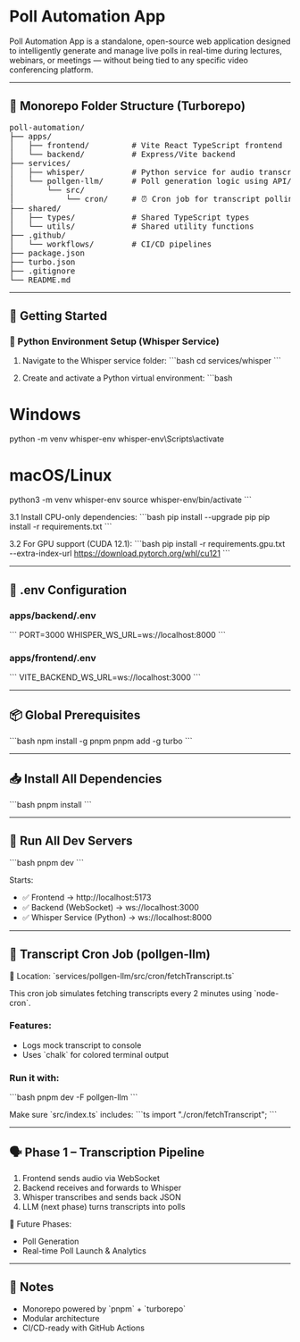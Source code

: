 # Poll Automation App

Poll Automation App is a standalone, open-source web application designed to intelligently generate and manage live polls in real-time during lectures, webinars, or meetings — without being tied to any specific video conferencing platform.

---

## 📁 Monorepo Folder Structure (Turborepo)

<pre lang="md">
poll-automation/
├── apps/
│   ├── frontend/         # Vite React TypeScript frontend
│   └── backend/          # Express/Vite backend
├── services/
│   ├── whisper/          # Python service for audio transcription (Whisper)
│   └── pollgen-llm/      # Poll generation logic using API/Local LLMs
│       └── src/
│           └── cron/     # ⏰ Cron job for transcript polling
├── shared/
│   ├── types/            # Shared TypeScript types
│   └── utils/            # Shared utility functions
├── .github/
│   └── workflows/        # CI/CD pipelines
├── package.json
├── turbo.json
├── .gitignore
└── README.md
</pre>


---

## 🚀 Getting Started

### 🔧 Python Environment Setup (Whisper Service)

1. Navigate to the Whisper service folder:
\`\`\`bash
cd services/whisper
\`\`\`

2. Create and activate a Python virtual environment:
\`\`\`bash
# Windows
python -m venv whisper-env
whisper-env\\Scripts\\activate

# macOS/Linux
python3 -m venv whisper-env
source whisper-env/bin/activate
\`\`\`

3.1 Install CPU-only dependencies:
\`\`\`bash
pip install --upgrade pip
pip install -r requirements.txt
\`\`\`

3.2 For GPU support (CUDA 12.1):
\`\`\`bash
pip install -r requirements.gpu.txt --extra-index-url https://download.pytorch.org/whl/cu121
\`\`\`

---

## 🔧 .env Configuration

### apps/backend/.env
\`\`\`
PORT=3000
WHISPER_WS_URL=ws://localhost:8000
\`\`\`

### apps/frontend/.env
\`\`\`
VITE_BACKEND_WS_URL=ws://localhost:3000
\`\`\`

---

## 📦 Global Prerequisites

\`\`\`bash
npm install -g pnpm
pnpm add -g turbo
\`\`\`

---

## 📥 Install All Dependencies

\`\`\`bash
pnpm install
\`\`\`

---

## 🧪 Run All Dev Servers

\`\`\`bash
pnpm dev
\`\`\`

Starts:
- ✅ Frontend → http://localhost:5173  
- ✅ Backend (WebSocket) → ws://localhost:3000  
- ✅ Whisper Service (Python) → ws://localhost:8000  

---

## 🔁 Transcript Cron Job (pollgen-llm)

📄 Location: \`services/pollgen-llm/src/cron/fetchTranscript.ts\`

This cron job simulates fetching transcripts every 2 minutes using \`node-cron\`.

### Features:
- Logs mock transcript to console
- Uses \`chalk\` for colored terminal output

### Run it with:
\`\`\`bash
pnpm dev -F pollgen-llm
\`\`\`

Make sure \`src/index.ts\` includes:
\`\`\`ts
import "./cron/fetchTranscript";
\`\`\`

---

## 🗣 Phase 1 – Transcription Pipeline

1. Frontend sends audio via WebSocket  
2. Backend receives and forwards to Whisper  
3. Whisper transcribes and sends back JSON  
4. LLM (next phase) turns transcripts into polls

📅 Future Phases:
- Poll Generation
- Real-time Poll Launch & Analytics

---

## 📌 Notes

- Monorepo powered by \`pnpm\` + \`turborepo\`
- Modular architecture
- CI/CD-ready with GitHub Actions
